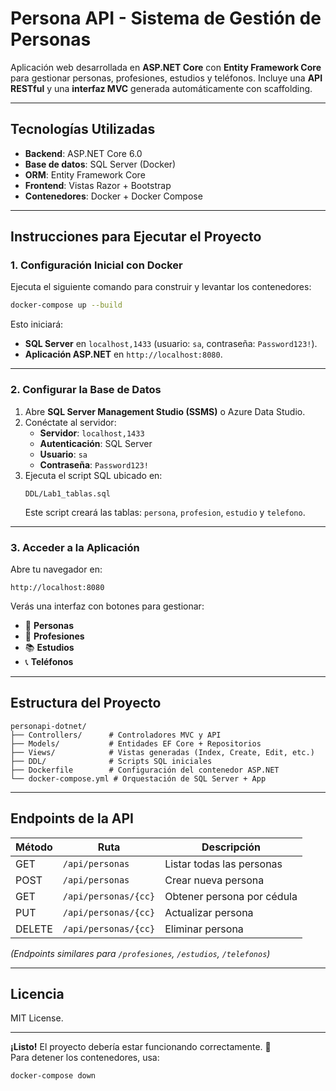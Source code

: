 # **Persona API - Sistema de Gestión de Personas**  

Aplicación web desarrollada en **ASP.NET Core** con **Entity Framework Core** para gestionar personas, profesiones, estudios y teléfonos. Incluye una **API RESTful** y una **interfaz MVC** generada automáticamente con scaffolding.  

---

## **Tecnologías Utilizadas**  
- **Backend**: ASP.NET Core 6.0  
- **Base de datos**: SQL Server (Docker)  
- **ORM**: Entity Framework Core  
- **Frontend**: Vistas Razor + Bootstrap  
- **Contenedores**: Docker + Docker Compose  

---

## **Instrucciones para Ejecutar el Proyecto**  

### **1. Configuración Inicial con Docker**  
Ejecuta el siguiente comando para construir y levantar los contenedores:  
```bash
docker-compose up --build
```
Esto iniciará:  
- **SQL Server** en `localhost,1433` (usuario: `sa`, contraseña: `Password123!`).  
- **Aplicación ASP.NET** en `http://localhost:8080`.  

---

### **2. Configurar la Base de Datos**  
1. Abre **SQL Server Management Studio (SSMS)** o Azure Data Studio.  
2. Conéctate al servidor:  
   - **Servidor**: `localhost,1433`  
   - **Autenticación**: SQL Server  
   - **Usuario**: `sa`  
   - **Contraseña**: `Password123!`  
3. Ejecuta el script SQL ubicado en:  
   ```
   DDL/Lab1_tablas.sql
   ```
   Este script creará las tablas: `persona`, `profesion`, `estudio` y `telefono`.  

---

### **3. Acceder a la Aplicación**  
Abre tu navegador en:  
```
http://localhost:8080
```
Verás una interfaz con botones para gestionar:  
- 👥 **Personas**  
- 💼 **Profesiones**  
- 📚 **Estudios**  
- 📞 **Teléfonos**  

---

## **Estructura del Proyecto**  
```
personapi-dotnet/
├── Controllers/      # Controladores MVC y API
├── Models/           # Entidades EF Core + Repositorios
├── Views/            # Vistas generadas (Index, Create, Edit, etc.)
├── DDL/              # Scripts SQL iniciales
├── Dockerfile        # Configuración del contenedor ASP.NET
└── docker-compose.yml # Orquestación de SQL Server + App
```

---

## **Endpoints de la API**  
| Método | Ruta                | Descripción                  |
|--------|---------------------|------------------------------|
| GET    | `/api/personas`     | Listar todas las personas    |
| POST   | `/api/personas`     | Crear nueva persona          |
| GET    | `/api/personas/{cc}`| Obtener persona por cédula   |
| PUT    | `/api/personas/{cc}`| Actualizar persona           |
| DELETE | `/api/personas/{cc}`| Eliminar persona             |

*(Endpoints similares para `/profesiones`, `/estudios`, `/telefonos`)*  

---

## **Licencia**  
MIT License.  

--- 

**¡Listo!** El proyecto debería estar funcionando correctamente. 🚀  
Para detener los contenedores, usa:  
```bash
docker-compose down
```
